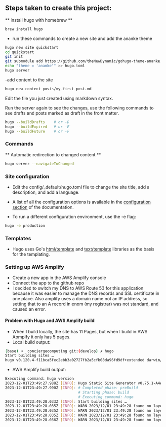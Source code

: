 ## Steps taken to create this project:

** install hugo with homebrew **
```bash
brew install hugo
```
- run these commands to create a new site and add the ananke theme
```bash
hugo new site quickstart
cd quickstart
git init
git submodule add https://github.com/theNewDynamic/gohugo-theme-ananke.git themes/ananke
echo "theme = 'ananke'" >> hugo.toml
hugo server
```

-add content to the site
```bash
hugo new content posts/my-first-post.md
```

Edit the file you just created using markdown syntax.

Run the server again to see the changes, use the following commands to see drafts and posts marked as draft in the front matter.
```bash
hugo --buildDrafts    # or -D
hugo --buildExpired   # or -E
hugo --buildFuture    # or -F
```

### Commands
** Automatic redirection to changed content **
```bash
hugo server --navigateToChanged
```

### Site configuration
- Edit the config/_default/hugo.toml file to change the site title, add a description, and add a language.

- A list of all the configuration options is available in the [configuration section](https://gohugo.io/getting-started/configuration/) of the documentation.

- To run a different configuration environment, use the -e flag: 
```bash
hugo -e production
```

### Templates
- Hugo uses Go's [html/template](https://golang.org/pkg/html/template/) and [text/template](https://golang.org/pkg/text/template/) libraries as the basis for the templating.

### Setting up AWS Amplify
- Create a new app in the AWS Amplify console
- Connect the app to the github repo
- I decided to switch my DNS to AWS Route 53 for this application because it was easier to manage the DNS records and SSL certificate in one place. Also amplify uses a domain name not an IP address, so setting that to an A record in enom (my registrar) was not standard, and caused an error.

#### Problem with Hugo and AWS Amplify build
-  When I build locally, the site has 11 Pages, but when I build in AWS Apmplfy it only has 5 pages.
- Local build output:
```bash
(base) ➜  conciergecomputing git:(develop) ✗ hugo 
Start building sites … 
hugo v0.120.4-f11bca5fec2ebb3a02727fb2a5cfb08da96fd9df+extended darwin/amd64 BuildDate=2023-11-08T11:18:07Z VendorInfo=brew
```
- AWS Amplify build output:
```bash
Executing command: hugo version
2023-12-01T23:49:27.988Z [INFO]: Hugo Static Site Generator v0.75.1-A4A7BAB7 linux/amd64 BuildDate: 2020-09-15T06:46:04Z
2023-12-01T23:49:27.990Z [INFO]: # Completed phase: preBuild
                                 # Starting phase: build
                                 # Executing command: hugo
2023-12-01T23:49:28.033Z [INFO]: Start building sites …
2023-12-01T23:49:28.035Z [INFO]: WARN 2023/12/01 23:49:28 found no layout file for "HTML" for kind "page": You should create a template file which matches Hugo Layouts Lookup Rules for this combination.
2023-12-01T23:49:28.035Z [INFO]: WARN 2023/12/01 23:49:28 found no layout file for "HTML" for kind "section": You should create a template file which matches Hugo Layouts Lookup Rules for this combination.
2023-12-01T23:49:28.035Z [INFO]: WARN 2023/12/01 23:49:28 found no layout file for "HTML" for kind "taxonomy": You should create a template file which matches Hugo Layouts Lookup Rules for this combination.
2023-12-01T23:49:28.036Z [INFO]: WARN 2023/12/01 23:49:28 found no layout file for "HTML" for kind "taxonomy": You should create a template file which matches Hugo Layouts Lookup Rules for this combination.
```